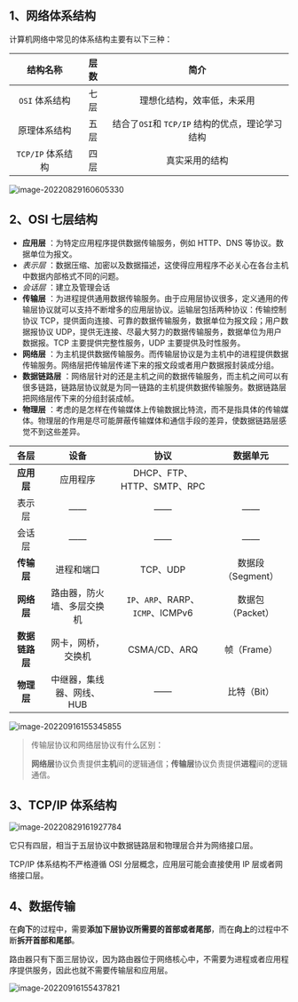 ## 1、网络体系结构

计算机网络中常见的体系结构主要有以下三种：

|     结构名称      | 层数 |                      简介                       |
| :---------------: | :--: | :---------------------------------------------: |
|  `OSI` 体系结构   | 七层 |           理想化结构，效率低，未采用            |
|   原理体系结构    | 五层 | 结合了`OSI`和 `TCP/IP` 结构的优点，理论学习结构 |
| `TCP/IP` 体系结构 | 四层 |                 真实采用的结构                  |

![image-20220829160605330](https://img.zxdmy.com/2022/202209011126451.png)

## 2、OSI 七层结构

- **应用层** ：为特定应用程序提供数据传输服务，例如 HTTP、DNS 等协议。数据单位为报文。
- *表示层* ：数据压缩、加密以及数据描述，这使得应用程序不必关心在各台主机中数据内部格式不同的问题。
- *会话层* ：建立及管理会话
- **传输层** ：为进程提供通用数据传输服务。由于应用层协议很多，定义通用的传输层协议就可以支持不断增多的应用层协议。运输层包括两种协议：传输控制协议 TCP，提供面向连接、可靠的数据传输服务，数据单位为报文段；用户数据报协议 UDP，提供无连接、尽最大努力的数据传输服务，数据单位为用户数据报。TCP 主要提供完整性服务，UDP 主要提供及时性服务。
- **网络层** ：为主机提供数据传输服务。而传输层协议是为主机中的进程提供数据传输服务。网络层把传输层传递下来的报文段或者用户数据报封装成分组。
- **数据链路层** ：网络层针对的还是主机之间的数据传输服务，而主机之间可以有很多链路，链路层协议就是为同一链路的主机提供数据传输服务。数据链路层把网络层传下来的分组封装成帧。
- **物理层** ：考虑的是怎样在传输媒体上传输数据比特流，而不是指具体的传输媒体。物理层的作用是尽可能屏蔽传输媒体和通信手段的差异，使数据链路层感觉不到这些差异。

|      各层      |            设备            |               协议                |     数据单元      |
| :------------: | :------------------------: | :-------------------------------: | :---------------: |
|   **应用层**   |          应用程序          |    DHCP、FTP、HTTP、SMTP、RPC     |                   |
|     表示层     |             ——             |                ——                 |        ——         |
|     会话层     |             ——             |                ——                 |        ——         |
|   **传输层**   |         进程和端口         |             TCP、UDP              | 数据段（Segment） |
|   **网络层**   | 路由器，防火墙、多层交换机 | `IP`、`ARP`、RARP、`ICMP`、ICMPv6 | 数据包（Packet）  |
| **数据链路层** |     网卡，网桥，交换机     |           CSMA/CD、ARQ            |    帧（Frame）    |
|   **物理层**   | 中继器，集线器、网线、HUB  |                ——                 |    比特（Bit）    |

![image-20220916155345855](https://img.zxdmy.com/2022/202209161553211.png)

> 传输层协议和网络层协议有什么区别：
>
> **网络层**协议负责提供**主机**间的逻辑通信；**传输层**协议负责提供**进程**间的逻辑通信。

## 3、TCP/IP 体系结构

![image-20220829161927784](https://img.zxdmy.com/2022/202208291619526.png)

它只有四层，相当于五层协议中数据链路层和物理层合并为网络接口层。

TCP/IP 体系结构不严格遵循 OSI 分层概念，应用层可能会直接使用 IP 层或者网络接口层。

## 4、数据传输

在**向下**的过程中，需要**添加下层协议所需要的首部或者尾部**，而在**向上**的过程中不断**拆开首部和尾部**。

路由器只有下面三层协议，因为路由器位于网络核心中，不需要为进程或者应用程序提供服务，因此也就不需要传输层和应用层。

![image-20220916155437821](https://img.zxdmy.com/2022/202209161554588.png)

